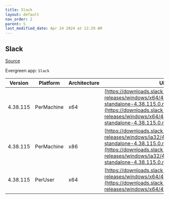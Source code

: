 ```yaml
---
title: Slack
layout: default
nav_order: 2
parent: S
last_modified_date: Apr 24 2024 at 12:29 AM
---
```


## Slack

[Source](https://slack.com/intl/en-au/help/articles/212475728-Deploy-Slack-via-Microsoft-Installer)

Evergreen app: `Slack`

| Version  | Platform   | Architecture | URI                                                                                                                                                                                                                |
| -------- | ---------- | ------------ | ------------------------------------------------------------------------------------------------------------------------------------------------------------------------------------------------------------------ |
| 4.38.115 | PerMachine | x64          | [https://downloads.slack-edge.com/desktop-releases/windows/x64/4.38.115/slack-standalone-4.38.115.0.msi](https://downloads.slack-edge.com/desktop-releases/windows/x64/4.38.115/slack-standalone-4.38.115.0.msi)   |
| 4.38.115 | PerMachine | x86          | [https://downloads.slack-edge.com/desktop-releases/windows/ia32/4.38.115/slack-standalone-4.38.115.0.msi](https://downloads.slack-edge.com/desktop-releases/windows/ia32/4.38.115/slack-standalone-4.38.115.0.msi) |
| 4.38.115 | PerUser    | x64          | [https://downloads.slack-edge.com/desktop-releases/windows/x64/4.38.115/SlackSetup.msi](https://downloads.slack-edge.com/desktop-releases/windows/x64/4.38.115/SlackSetup.msi)                                     |
